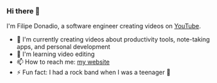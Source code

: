 ### Hi there 👋

I'm Filipe Donadio, a software engineer creating videos on [YouTube](http://youtube.com/FilipeDonadio).

- 🎥 I'm currently creating videos about productivity tools, note-taking apps, and personal development
- 🌱 I'm learning video editing
- 📫 How to reach me: [my website](https://filipedonadio.com/contact)
- ⚡ Fun fact: I had a rock band when I was a teenager 🎸

<!--
**filipedonadio/filipedonadio** is a ✨ _special_ ✨ repository because its `README.md` (this file) appears on your GitHub profile.

Here are some ideas to get you started:

- 🔭 I’m currently working on ...
- 🌱 I’m currently learning ...
- 👯 I’m looking to collaborate on ...
- 🤔 I’m looking for help with ...
- 💬 Ask me about ...
- 📫 How to reach me: ...
- 😄 Pronouns: ...
- ⚡ Fun fact: ...
-->
